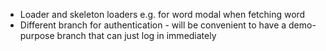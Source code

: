 - Loader and skeleton loaders e.g. for word modal when fetching word
- Different branch for authentication - will be convenient to have a demo-purpose branch that can just log in immediately
